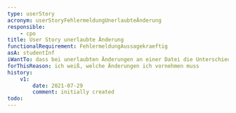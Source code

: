 ```yaml
---
type: userStory
acronym: userStoryFehlermeldungUnerlaubteÄnderung
responsible:
    - cpo
title: User Story unerlaubte Änderung
functionalRequirement: FehlermeldungAussagekraeftig
asA: studentInf 
iWantTo: dass bei unerlaubten Änderungen an einer Datei die Unterschiede zur richtigen Datei in der Fehlermeldung angezeigt werden
forThisReason: ich weiß, welche Änderungen ich vornehmen muss
history:
    v1:
        date: 2021-07-29
        comment: initially created
todo:   
---
```


